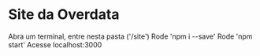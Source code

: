 # Site da Overdata

Abra um terminal, entre nesta pasta ('/site')
Rode 'npm i --save'
Rode 'npm start'
Acesse localhost:3000